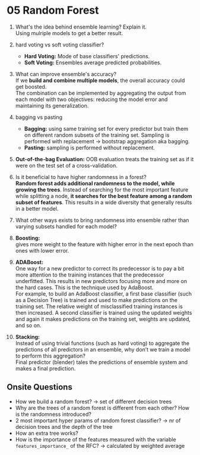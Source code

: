 # 05 Random Forest

1. What's the idea behind ensemble learning? Explain it. <br> Using mulriple models to get a better result.

2. hard voting vs soft voting classifier? <br>
    - **Hard Voting:** Mode of base classifiers' predictions.
    - **Soft Voting:** Ensembles average predicted probabilities.


3. What can improve ensemble's accuracy? <br> If we **build and combine multiple models**, the overall accuracy could get boosted. <br> The combination can be implemented by aggregating the output from each model with two objectives: reducing the model error and maintaining its generalization.


4. bagging vs pasting <br>
    - **Bagging:** using same training set for every predictor but train them on different random subsets of the training set. Sampling is performed with replacement -> bootstrap aggregation aka bagging.
    - **Pasting:** sampling is performed without replacement.


5. **Out-of-the-bag Evaluation:** OOB evaluation treats the training set as if it were on the test set of a cross-validation.


6. Is it beneficial to have higher randomness in a forest? <br> **Random forest adds additional randomness to the model, while growing the trees**. Instead of searching for the most important feature while splitting a node, **it searches for the best feature among a random subset of features**. This results in a wide diversity that generally results in a better model.


7. What other ways exists to bring randomness into ensemble rather than varying subsets handled for each model? <br> 


8. **Boosting:** <br> gives more weight to the feature with higher error in the next epoch than ones with lower error.


9. **ADABoost:** <br> One way for a new predictor to correct its predecessor is to pay a bit more attention to the training instances that the predecessor underfitted. This results in new predictors focusing more and more on the hard cases. This is the technique used by AdaBoost. <br>
For example, to build an AdaBoost classifier, a first base classifier (such as a Decision Tree) is trained and used to make predictions on the training set. The relative weight of misclassified training instances is then increased. A second classifier is trained using the updated weights and again it makes predictions on the training set, weights are updated, and so on.


10. **Stacking:** <br> Instead of using trivial functions (such as hard voting) to aggregate the predictions of all predictors in an ensemble, why don’t we train a model to perform this aggregation? <br> Final predictor (blender) tales the predictions of ensemble system and makes a final prediction.

## Onsite Questions
- How we build a random forest? -> set of different decision trees
- Why are the trees of a random forest is different from each other? How is the randomness introduced?
- 2 most important hyper params of random forest classifier? -> nr of decision trees and the depth of the tree
- How an extra tree works?
- How is the importance of the features measured with the variable `features_importance_` of the RFC? -> calculated by weighted average
